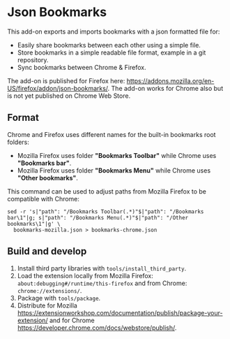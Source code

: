 # Json Bookmarks

This add-on exports and imports bookmarks with a json formatted file for:

* Easily share bookmarks between each other using a simple file.
* Store bookmarks in a simple readable file format, example in a git repository.
* Sync bookmarks between Chrome & Firefox.

The add-on is published for Firefox here:
<https://addons.mozilla.org/en-US/firefox/addon/json-bookmarks/>. The add-on
works for Chrome also but is not yet published on Chrome Web Store.

## Format

Chrome and Firefox uses different names for the built-in bookmarks root folders:

* Mozilla Firefox uses folder __"Bookmarks Toolbar"__ while Chrome uses
  __"Bookmarks bar"__.
* Mozilla Firefox uses folder __"Bookmarks Menu"__  while Chrome uses
  __"Other bookmarks"__.

This command can be used to adjust paths from Mozilla Firefox to be compatible
with Chrome:

    sed -r 's|"path": "/Bookmarks Toolbar(.*)"$|"path": "/Bookmarks bar\1"|g; s|"path": "/Bookmarks Menu(.*)"$|"path": "/Other bookmarks\1"|g' \
      bookmarks-mozilla.json > bookmarks-chrome.json

## Build and develop

1. Install third party libraries with `tools/install_third_party`.
2. Load the extension locally from Mozilla Firefox:
   `about:debugging#/runtime/this-firefox` and from
   Chrome: `chrome://extensions/`.
3. Package with `tools/package`.
4. Distribute for Mozilla
  <https://extensionworkshop.com/documentation/publish/package-your-extension/>
  and for Chrome <https://developer.chrome.com/docs/webstore/publish/>.
